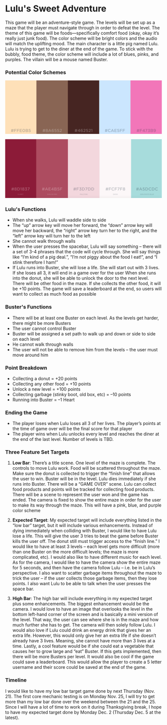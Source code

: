 Lulu's Sweet Adventure
===========================

This game will be an adventure-style game. The levels will be set up as a maze that the player must navigate through in order to defeat the level. The theme of this game will be foods—specifically comfort food (okay, okay it’s really just junk food). The color scheme will be bright colors and the audio will match the uplifting mood. The main character is a little pig named Lulu. Lulu is trying to get to the diner at the end of the game. To stick with the bubbly, food theme, the color scheme will include a lot of blues, pinks, and purples. The villain will be a mouse named Buster.

### Potential Color Schemes
![alt text](https://github.com/juliannedelia/csc470-fall2019/blob/master/exercises/final/colors1.png "color scheme 1")

![alt text](https://github.com/juliannedelia/csc470-fall2019/blob/master/exercises/final/colors2.png "color scheme 2")

### Lulu's Functions
* When she walks, Lulu will waddle side to side
* The “up” arrow key will move her forward, the “down” arrow key will move her backward, the “right” arrow key turn her to the right, and the “left” arrow key will turn her to the left
* She cannot walk through walls
* When the user presses the spacebar, Lulu will say something – there will a set of 3-4 phrases that the code will cycle through. She will say things like “I’m kind of a pig deal.”, “I’m not piggy about the food I eat!”, and “I stink therefore I ham!”
* If Lulu runs into Buster, she will lose a life. She will start out with 3 lives. If she loses all 3, it will end in a game over for the user
When she runs into the donut, she will be able to unlock the door to the next level. There will be other food in the maze. If she collects the other food, it will be +10 points. The game will save a leaderboard at the end, so users will want to collect as much food as possible

### Buster's Functions
* There will be at least one Buster on each level. As the levels get harder, there might be more Busters
* The user cannot control Buster
* Buster will be assigned a set path to walk up and down or side to side on each level
* He cannot walk through walls
* The user will not be able to remove him from the levels – the user must move around him

### Point Breakdown
* Collecting a donut = +20 points
* Collecting any other food = +10 points
* Unlock a new level = +100 points
* Collecting garbage (stinky boot, old box, etc) = –10 points
* Running into Buster = –1 Heart

### Ending the Game
* The player loses when Lulu loses all 3 of her lives. The player’s points at the time of game over will be the final score for that player
* The player wins when Lulu unlocks every level and reaches the diner at the end of the last level. Number of levels is TBD.


### Three Feature Set Targets

1. **Low Bar**: There’s a title scene. One level of the maze is complete. The controls to move Lulu work. Food will be scattered throughout the maze. Make sure the donut is collected to trigger the “finish line” that allows the user to win. Buster will be in the level. Lulu dies immediately if she runs into Buster. There will be a “GAME OVER” scene. Lulu can collect food products and points will be tracked for collecting food products. There will be a scene to represent the user won and the game has ended. The camera is fixed to show the entire maze in order for the user to make its way through the maze. This will have a pink, blue, and purple color scheme

2. **Expected Target**: My expected target will include everything listed in the “low bar” target, but it will include various enhancements. Instead of dying immediately when colliding with Buster, I would like to have Lulu lose a life. This will give the user 3 tries to beat the game before Buster kills the user off. The donut still must trigger access to the “finish line.” I would like to have at least 3 levels – each level gets more difficult (more than one Buster on the more difficult levels; the maze is more complicated, etc). I would also like to have different music for each level. As for the camera, I would like to have the camera show the entire maze for 5 seconds, and then have the camera follow Lulu – i.e. be in Lulu’s perspective. I also want to scatter garbage items throughout the maze to trick the user – if the user collects those garbage items, then they lose points. I also want Lulu to be able to talk when the user presses the space bar. 

3. **High Bar**: The high bar will include everything in my expected target plus some enhancements. The biggest enhancement would be the camera. I would love to have an image that overlooks the level in the bottom left-hand corner of the screen and is basically a mini version of the level. That way, the user can see where she is in the maze and how much further she has to get. The camera will then solely follow Lulu. I would also love if Lulu could drink an energy drink that gives her an extra life. However, this would only give her an extra life if she doesn’t already have 3 lives. Meaning, she cannot have more than 3 lives at a time. Lastly, a cool feature would be if she could eat a vegetable that causes her to grow large and “eat” Buster. If this gets implemented, then there will be more Busters per level. It would also be cool if the game could save a leaderboard. This would allow the player to create a 5 letter username and their score could be saved at the end of the game.

### Timeline
I would like to have my low bar target game done by next Thursday (Nov. 21). The first core mechanic testing is on Monday Nov. 25, I will try to get more than my low bar done over the weekend between the 21 and the 25. Since I will have a lot of time to work on it during Thanksgiving break, I hope to have my expected target done by Monday Dec. 2 (Thursday Dec. 5 at the latest). 


